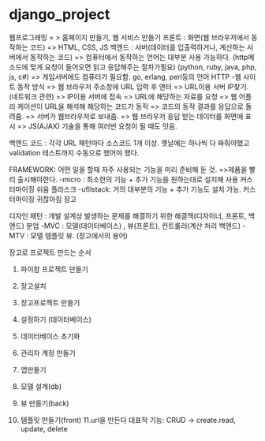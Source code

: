 # django_project


웹프로그래밍 = > 홈페이지 만들기, 웹 서비스 만들기
프론트 : 화면(웹 브라우저에서 동작하는 코드) => HTML, CSS, JS
백엔드 : 서버(데이터를 입출력하거나, 계산하는 서버에서 동작하는 코드)
	=> 컴퓨터에서 동작하는 언어는 대부분 사용 가능하다.
		(http메소드에 맞게 요청이 들어오면 읽고 응답해주는 절차가필요)	(python, ruby, java, php, js, c#)
	=> 게임서버에도 컴퓨터가 필요함. go, erlang, perl등의 언어
HTTP
-웹 사이트 동작 방식
=> 웹 브라우저 주소창에 URL 입력 후 엔터
=> URL이용 서버 IP찾기. (네트워크 관련)
=> IP이용 서버에 접속
=> URL에 해당하는 자료를 요청
=> 웹 어플리 케이션이 URL을 해석해 해당하는 코드가 동작
=> 코드의 동작 결과를 응답으로 돌려줌.
=> 서버가 웹브라우저로 보내줌.
=> 웹 브라우저 응답 받는 데이터를 화면에 표시
=> JS(AJAX) 기술을 통해 여러번 요청이 될 때도 잇음.

백엔드 코드 : 각각 URL 패턴마다 소스코드 1개 이상. 옛날에는 하나씩 다 짜줘야했고 validation 테스트까지 수동으로 했어야 했다.

FRAMEWORK: 어떤 일을 할때 자주 사용되는 기능을 미리 준비해 둔 것.
=>제품을 빨리 출시해야한다.
-micro : 최소한의 기능 + 추가 기능을 원하는대로 설치해 사용 커스터마이징 쉬움  플라스크
-ufllstack: 거의 대부분의 기능 + 추가 기능도 설치 가능.	커스터마이징 귀찮아짐 장고

디자인 패턴 : 개발 설계상 발생하는 문제를 해결하기 위한 해결책(디자이너, 프론트, 백엔드) 분업
-MVC : 모델(데이터베이스) , 뷰(프론트), 컨트롤러(계산 처리 백엔드)
-MTV : 모델 템플릿 뷰.  (장고에서의 용어)

장고로 프로젝트 만드는 순서
1. 파이참 프로젝트 만들기
2. 장고설치
3. 장고프로젝트 만들기
4. 설정하기 (데이터베이스)
5. 데이터베이스 초기화
6. 관리자 계정 만들기

7. 앱만들기
8. 모델 설계(db)
9. 뷰 만들기(back)
10. 템플릿 만들기(front)
11.url을 만든다
대표적 기능: CRUD -> create.read, update, delete
